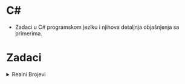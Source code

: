 # C#

- Zadaci u C# programskom jeziku i njihova detaljnja objašnjenja sa primerima.

# Zadaci

<details>
    <summary>Realni Brojevi</summary>
    <ul>
        <li>
            <a href="https://github.com/p4lm4d3v/petlja/tree/main/csharp/nivo-bazena"> Nivo Bazena </a>
        </li>
        <li>
            <a href="https://github.com/p4lm4d3v/petlja/tree/main/csharp/povrsina-trougla-datih-temena"> Površina Trougla Datih Temena </a>
        </li>
        <li> <a href="https://github.com/p4lm4d3v/petlja/tree/main/csharp/putovanje"> Putovanje </a>
        </li>
        <li>
            <a href="https://github.com/p4lm4d3v/petlja/blob/main/csharp/rastojanje-tacaka"> Rastojanje Tačaka </a>
        </li>
        <li>
            <a href="https://github.com/p4lm4d3v/petlja/blob/main/csharp/stoljnjak"> Stoljnjak </a>
        </li>
        <li>
            <a href="https://github.com/p4lm4d3v/petlja/tree/main/csharp/taksi"> Taksi </a>
        </li>
    </ul>
</details>

